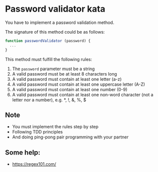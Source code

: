 # Password validator kata

You have to implement a password validation method.

The signature of this method could be as follows:

```javascript
function passwordValidator (password) {
  ...
}
```

This method must fulfill the following rules:

1. The `password` parameter must be a string
2. A valid password must be at least 8 characters long
3. A valid password must contain at least one letter (a-z)
4. A valid password must contain at least one uppercase letter (A-Z)
5. A valid password must contain at least one number (0-9)
6. A valid password must contain at least one non-word character (not a letter nor a number), e.g. *, !, &, %, $

## Note
- You must implement the rules step by step
- Following TDD principles
- And doing ping-pong pair programming with your partner

## Some help:
- https://regex101.com/